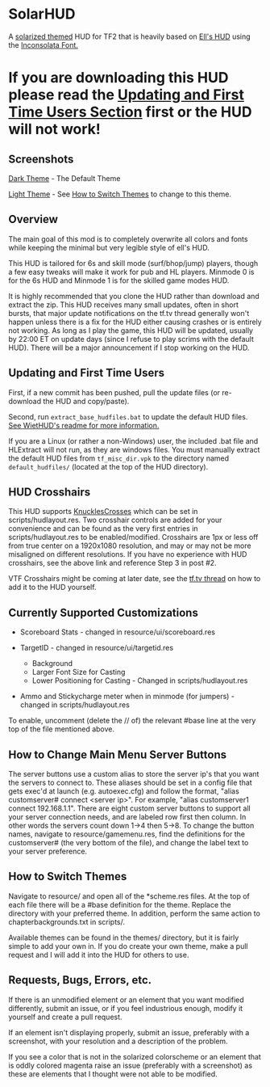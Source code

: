 # SolarHUD

A [solarized themed](http://ethanschoonover.com/solarized) HUD for TF2 that is heavily based on [Ell's HUD](http://etf2l.org/forum/huds/topic-17955/) using the [Inconsolata Font.](http://www.levien.com/type/myfonts/inconsolata.html)

# If you are downloading this HUD please read the [Updating and First Time Users Section](https://github.com/Stochast1c/solarhud#updating-and-first-time-users) first or the HUD will not work!

## Screenshots

[Dark Theme](http://imgur.com/a/iSr9u) - The Default Theme

[Light Theme](http://imgur.com/a/DlrJb) - See [How to Switch Themes](https://github.com/Stochast1c/solarhud#how-to-switch-themes) to change to this theme.

## Overview

The main goal of this mod is to completely overwrite all colors and fonts while keeping the minimal but very legible style of ell's HUD.

This HUD is tailored for 6s and skill mode (surf/bhop/jump) players, though a few easy tweaks will make it work for pub and HL players.  Minmode 0 is for the 6s HUD and Minmode 1 is for the skilled game modes HUD.  

It is highly recommended that you clone the HUD rather than download and extract the zip.  This HUD receives many small updates, often in short bursts, that major update notifications on the tf.tv thread generally won't happen unless there is a fix for the HUD either causing crashes or is entirely not working.  As long as I play the game, this HUD will be updated, usually by 22:00 ET on update days (since I refuse to play scrims with the default HUD).  There will be a major announcement if I stop working on the HUD. 

## Updating and First Time Users

First, if a new commit has been pushed, pull the update files (or re-download the HUD and copy/paste).

Second, run `extract_base_hudfiles.bat` to update the default HUD files.  [See WietHUD's readme for more information.](https://github.com/Wiethoofd/WietHUD#updating-wiethud)

If you are a Linux (or rather a non-Windows) user, the included .bat file and HLExtract will not run, as they are windows files.  You must manually extract the default HUD files from `tf_misc_dir.vpk` to the directory named `default_hudfiles/` (located at the top of the HUD directory).

## HUD Crosshairs

This HUD supports [KnucklesCrosses](http://www.teamfortress.tv/26790/official-knucklescrosses-release) which can be set in scripts/hudlayout.res.  Two crosshair controls are added for your convenience and can be found as the very first entries in scripts/hudlayout.res to be enabled/modified. Crosshairs are 1px or less off from true center on a 1920x1080 resolution, and may or may not be more misaligned on different resolutions. If you have no experience with HUD crosshairs, see the above link and reference Step 3 in post #2.

VTF Crosshairs might be coming at later date, see the [tf.tv thread](http://www.teamfortress.tv/37767/how-to-make-vtf-crosshairs) on how to add it to the HUD yourself.

## Currently Supported Customizations

*  Scoreboard Stats - changed in resource/ui/scoreboard.res

*  TargetID - changed in resource/ui/targetid.res
   *  Background
   *  Larger Font Size for Casting
   *  Lower Positioning for Casting - Changed in scripts/hudlayout.res

*  Ammo and Stickycharge meter when in minmode (for jumpers) - changed in scripts/hudlayout.res

To enable, uncomment (delete the // of) the relevant #base line at the very top of the file mentioned above.   

## How to Change Main Menu Server Buttons

The server buttons use a custom alias to store the server ip's that you want the servers to connect to.  These aliases should be set in a config file that gets exec'd at launch (e.g. autoexec.cfg) and follow the format, "alias customserver# connect \<server ip\>".  For example, "alias customserver1 connect 192.168.1.1".  There are eight custom server buttons to support all your server connection needs, and are labeled row first then column.  In other words the servers count down 1->4 then 5->8.  To change the button names, navigate to resource/gamemenu.res, find the definitions for the customserver# (the very bottom of the file), and change the label text to your server preference.

## How to Switch Themes

Navigate to resource/ and open all of the \*scheme.res files.  At the top of each file there will be a \#base definition for the theme.  Replace the directory with your preferred theme.  In addition, perform the same action to chapterbackgrounds.txt in scripts/.  

Available themes can be found in the themes/ directory, but it is fairly simple to add your own in.  If you do create your own theme, make a pull request and I will add it into the HUD for others to use.


## Requests, Bugs, Errors, etc.

If there is an unmodified element or an element that you want modified differently, submit an issue, or if you feel industrious enough, modify it yourself and create a pull request.

If an element isn't displaying properly, submit an issue, preferably with a screenshot, with your resolution and a description of the problem.

If you see a color that is not in the solarized colorscheme or an element that is oddly colored magenta raise an issue (preferably with a screenshot) as these are elements that I thought were not able to be modified.
